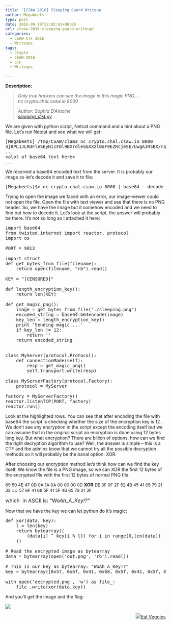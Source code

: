 ```yaml
---
title: '[CSAW 2016] Sleeping Guard Writeup'
author: Megabeets
type: post
date: 2016-09-18T22:02:43+00:00
url: /csaw-2016-sleeping-guard-writeup/
categories:
  - CSAW CTF 2016
  - Writeups
tags:
  - Crypto
  - CSAW-2016
  - CTF
  - Writeups

---
```

**Description:**

> _Only true hackers can see the image in this magic PNG&#8230;._  
>  _nc crypto.chal.csaw.io 8000_
> 
> _Author: Sophia D&#8217;Antoine_  
> _<a class="chal-file" href="https://ctf.csaw.io/static/uploads/69a76e75bc0277cb8ead3782870dee13/sleeping_dist.py" target="_blank">sleeping_dist.py</a>_

We are given with python script, Netcat command and a hint about a PNG file. Let&#8217;s run Netcat and see what we will get:

<pre class="lang:vim decode:true">[Megabeets] /tmp/CSAW/clam# nc crypto.chal.csaw.io 8000
3j8PL1JLRUFleSEyHicFOl9BXrdleSGXX2lBaF9EZRcjeSE/UwgAJR5BX/rqct1eUm9BaH8iFxkoeSFFcW9B6NtBX7FleSG/v29BHW9BX6EFeSEFz29Bfy/d5RpZeSE/Xh8JMSxBX1kReSEtI26fDkA5X0tkIEhrDxsZJRN7PCQIV0BbOA0kRicsL0tleSE/axd7EDIxMi4RGAFHOgMvG2U5YmkEHU5
...
&lt;alot of base64 text here&gt;
...</pre>

We received a base64 encoded text from the server. It is probably our image so let&#8217;s decode it and save it to file:

<pre class="lang:vim decode:true">[Megabeets]$&gt; nc crypto.chal.csaw.io 8000 | base64 --decode &gt; out.png</pre>

Trying to open the image we faced with an error, our image-viewer could not open the file. Open the file with text viewer and see that there is no PNG header. So, we have the image but it somehow encoded and we need to find out how to decode it. Let&#8217;s look at the script, the answer will probably be there. It&#8217;s not so long so I attached it here:

<pre class="lang:python mark:11,13,14,21 decode:true">import base64
from twisted.internet import reactor, protocol
import os

PORT = 9013

import struct
def get_bytes_from_file(filename):  
    return open(filename, "rb").read()  
    
KEY = "[CENSORED]"

def length_encryption_key():
    return len(KEY)

def get_magic_png():
    image = get_bytes_from_file("./sleeping.png")
    encoded_string = base64.b64encode(image)
    key_len = length_encryption_key()
    print 'Sending magic....'
    if key_len != 12:
        return ''
    return encoded_string 
    

class MyServer(protocol.Protocol):
    def connectionMade(self):
        resp = get_magic_png()
        self.transport.write(resp)

class MyServerFactory(protocol.Factory):
    protocol = MyServer

factory = MyServerFactory()
reactor.listenTCP(PORT, factory)
reactor.run()</pre>

Look at the highlighted rows. You can see that after encoding the file with base64 the script is checking whether the size of the encryption key is 12 . We don&#8217;t see any encryption in the script except the encoding itself but we can assume that in the original script an encryption is done using 12 bytes long key. But what encryption? There are billion of options, how can we find the right decryption algorithm to use? Well, the answer is simple &#8211; this is a CTF and the admins know that we cannot try all the possible decryption methods so it will probably be the banal option: XOR.

After choosing our encryption method let&#8217;s think how can we find the key itself. We know the file is a PNG image, so we can XOR the first 12 bytes of the encrypted flle with the first 12 bytes of normal PNG file.

<span style="font-size: 10pt;">89 50 4E 47 0D 0A 1A 0A 00 00 00 0D</span> **XOR** <span style="font-size: 10pt;">DE 3F 0F 2F 52 4B 45 41 65 79 21 32</span> **==** <span style="font-size: 10pt;">57 6F 41 68 5F 41 5F 4B 65 79 21 3F  </span>

<span style="font-size: 12pt;">which  in ASCII is: &#8220;<em>WoAh_A_Key!?&#8221;</em></span>

Now that we have the key we can let python do it&#8217;s magic:

<pre class="lang:python decode:true ">def xor(data, key):
    l = len(key)
    return bytearray((
        (data[i] ^ key[i % l]) for i in range(0,len(data))
    ))

# Read the encrypted image as bytearray
data = bytearray(open('out.png', 'rb').read())

# This is our key as bytearray: "WoAh_A_Key!?"
key = bytearray([0x57, 0x6f, 0x41, 0x68, 0x5f, 0x41, 0x5f, 0x4b, 0x65, 0x79, 0x21, 0x3f])

with open('decrypted.png', 'w') as file_:
    file_.write(xor(data,key))
</pre>

And you&#8217;ll get the image and the flag:

<img src="../uploads/sleping_guard.png" />  


<div class="nf-post-footer">
  <p style="text-align: right">
    <a href="https://www.megabeets.net/about.html#vegan"><img src="../uploads/megabeets_inline_logo.png" />Eat Veggies</a>
  </p>
</div>